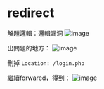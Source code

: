 # redirect
解題邏輯：邏輯漏洞
![image](https://github.com/jonafk555/My_CTF_Writeup/assets/75651364/87c94f86-14d6-4518-931f-5186d6df1d6c)

出問題的地方：
![image](https://github.com/jonafk555/My_CTF_Writeup/assets/75651364/a1aba189-f0e5-4bb1-a8b9-c36d3edd4334)

刪掉 `Location: /login.php`

繼續forwared，得到：
![image](https://github.com/jonafk555/My_CTF_Writeup/assets/75651364/c080e490-d3ec-4712-8a05-a3db63947bf6)



